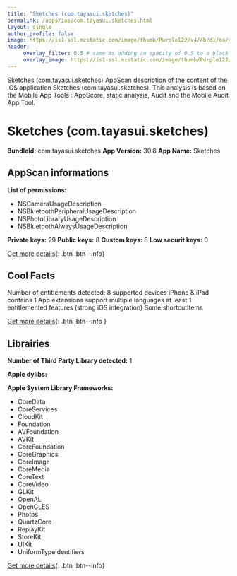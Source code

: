```yaml
---
title: "Sketches (com.tayasui.sketches)"
permalink: /apps/ios/com.tayasui.sketches.html
layout: single
author_profile: false
image: https://is1-ssl.mzstatic.com/image/thumb/Purple122/v4/4b/d1/ea/4bd1ea6a-ba64-ab57-af3b-f2a15fab8626/AppIcon-0-1x_U007emarketing-0-7-0-0-85-220.png/512x512bb.jpg
header: 
     overlay_filter: 0.5 # same as adding an opacity of 0.5 to a black background
     overlay_image: https://is1-ssl.mzstatic.com/image/thumb/Purple122/v4/4b/d1/ea/4bd1ea6a-ba64-ab57-af3b-f2a15fab8626/AppIcon-0-1x_U007emarketing-0-7-0-0-85-220.png/512x512bb.jpg
---
```

Sketches (com.tayasui.sketches) AppScan description of the content of the iOS application Sketches (com.tayasui.sketches). This analysis is based on the Mobile App Tools : AppScore, static analysis, Audit and the Mobile Audit App Tool.

# Sketches (com.tayasui.sketches)

**BundleId:** com.tayasui.sketches
**App Version:** 30.8
**App Name:** Sketches


## AppScan informations 

**List of permissions:** 
- NSCameraUsageDescription
- NSBluetoothPeripheralUsageDescription
- NSPhotoLibraryUsageDescription
- NSBluetoothAlwaysUsageDescription
  
  
**Private keys:** 29
**Public keys:** 8
**Custom keys:** 8
**Low securit keys:** 0
  
[Get more details](/pricing.html){: .btn .btn--info}

## Cool Facts

Number of entitlements detected: 8
supported devices iPhone & iPad
contains 1 App extensions
support multiple languages
at least 1 entitlemented features (strong iOS integration)
Some shortcutItems 
  
[Get more details](/pricing.html){: .btn .btn--info }

## Librairies 
**Number of Third Party Library detected:** 1


**Apple dylibs:**


**Apple System Library Frameworks:**
- CoreData
- CoreServices
- CloudKit
- Foundation
- AVFoundation
- AVKit
- CoreFoundation
- CoreGraphics
- CoreImage
- CoreMedia
- CoreText
- CoreVideo
- GLKit
- OpenAL
- OpenGLES
- Photos
- QuartzCore
- ReplayKit
- StoreKit
- UIKit
- UniformTypeIdentifiers


  
[Get more details](/pricing.html){: .btn .btn--info}

